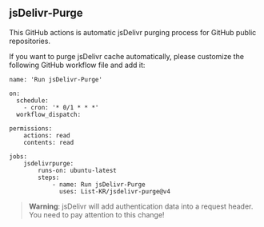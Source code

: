 ## jsDelivr-Purge

This GitHub actions is automatic jsDelivr purging process for GitHub public repositories.

If you want to purge jsDelivr cache automatically, please customize the following GitHub workflow file and add it:

```
name: 'Run jsDelivr-Purge'

on:
  schedule:
    - cron: '* 0/1 * * *'
  workflow_dispatch:

permissions:
    actions: read
    contents: read

jobs:
    jsdelivrpurge:
        runs-on: ubuntu-latest
        steps:
            - name: Run jsDelivr-Purge
              uses: List-KR/jsdelivr-purge@v4
```

> **Warning**: jsDelivr will add authentication data into a request header.
You need to pay attention to this change!
